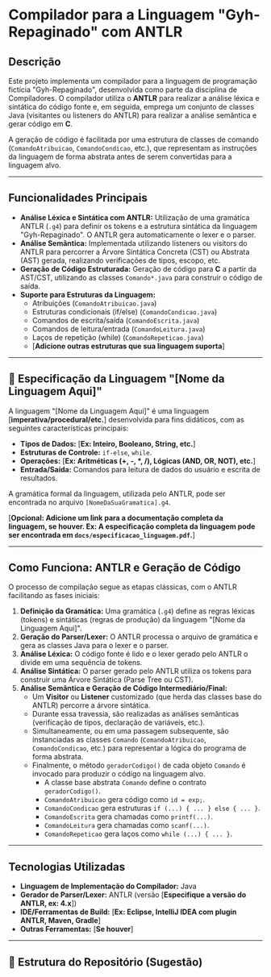 # Compilador para a Linguagem "Gyh-Repaginado" com ANTLR

## Descrição

Este projeto implementa um compilador para a linguagem de programação fictícia "Gyh-Repaginado", desenvolvida como parte da disciplina de Compiladores. O compilador utiliza o **ANTLR** para realizar a análise léxica e sintática do código fonte e, em seguida, emprega um conjunto de classes Java (visitantes ou listeners do ANTLR) para realizar a análise semântica e gerar código em **C**.

A geração de código é facilitada por uma estrutura de classes de comando (`ComandoAtribuicao`, `ComandoCondicao`, etc.), que representam as instruções da linguagem de forma abstrata antes de serem convertidas para a linguagem alvo.

---

## Funcionalidades Principais

* **Análise Léxica e Sintática com ANTLR:** Utilização de uma gramática ANTLR (`.g4`) para definir os tokens e a estrutura sintática da linguagem "Gyh-Repaginado". O ANTLR gera automaticamente o lexer e o parser.
* **Análise Semântica:** Implementada utilizando listeners ou visitors do ANTLR para percorrer a Árvore Sintática Concreta (CST) ou Abstrata (AST) gerada, realizando verificações de tipos, escopo, etc.
* **Geração de Código Estruturada:** Geração de código para **C** a partir da AST/CST, utilizando as classes `Comando*.java` para construir o código de saída.
* **Suporte para Estruturas da Linguagem:**
    * Atribuições (`ComandoAtribuicao.java`)
    * Estruturas condicionais (if/else) (`ComandoCondicao.java`)
    * Comandos de escrita/saída (`ComandoEscrita.java`)
    * Comandos de leitura/entrada (`ComandoLeitura.java`)
    * Laços de repetição (while) (`ComandoRepeticao.java`)
    * [**Adicione outras estruturas que sua linguagem suporta**]

---

## 📖 Especificação da Linguagem "[Nome da Linguagem Aqui]"

A linguagem "[Nome da Linguagem Aqui]" é uma linguagem [**imperativa/procedural/etc.**] desenvolvida para fins didáticos, com as seguintes características principais:

* **Tipos de Dados:** [**Ex: Inteiro, Booleano, String, etc.**]
* **Estruturas de Controle:** `if-else`, `while`.
* **Operações:** [**Ex: Aritméticas (+, -, \*, /), Lógicas (AND, OR, NOT), etc.**]
* **Entrada/Saída:** Comandos para leitura de dados do usuário e escrita de resultados.

A gramática formal da linguagem, utilizada pelo ANTLR, pode ser encontrada no arquivo `[NomeDaSuaGramatica].g4`.

[**Opcional: Adicione um link para a documentação completa da linguagem, se houver. Ex: A especificação completa da linguagem pode ser encontrada em `docs/especificacao_linguagem.pdf`.**]

---

## Como Funciona: ANTLR e Geração de Código

O processo de compilação segue as etapas clássicas, com o ANTLR facilitando as fases iniciais:

1.  **Definição da Gramática:** Uma gramática (`.g4`) define as regras léxicas (tokens) e sintáticas (regras de produção) da linguagem "[Nome da Linguagem Aqui]".
2.  **Geração do Parser/Lexer:** O ANTLR processa o arquivo de gramática e gera as classes Java para o lexer e o parser.
3.  **Análise Léxica:** O código fonte é lido e o lexer gerado pelo ANTLR o divide em uma sequência de tokens.
4.  **Análise Sintática:** O parser gerado pelo ANTLR utiliza os tokens para construir uma Árvore Sintática (Parse Tree ou CST).
5.  **Análise Semântica e Geração de Código Intermediário/Final:**
    * Um **Visitor** ou **Listener** customizado (que herda das classes base do ANTLR) percorre a árvore sintática.
    * Durante essa travessia, são realizadas as análises semânticas (verificação de tipos, declaração de variáveis, etc.).
    * Simultaneamente, ou em uma passagem subsequente, são instanciadas as classes `Comando` (`ComandoAtribuicao`, `ComandoCondicao`, etc.) para representar a lógica do programa de forma abstrata.
    * Finalmente, o método `geradorCodigo()` de cada objeto `Comando` é invocado para produzir o código na linguagem alvo.
        * A classe base abstrata `Comando` define o contrato `geradorCodigo()`.
        * `ComandoAtribuicao` gera código como `id = exp;`.
        * `ComandoCondicao` gera estruturas `if (...) { ... } else { ... }`.
        * `ComandoEscrita` gera chamadas como `printf(...)`.
        * `ComandoLeitura` gera chamadas como `scanf(...)`.
        * `ComandoRepeticao` gera laços como `while (...) { ... }`.

---

## Tecnologias Utilizadas

* **Linguagem de Implementação do Compilador:** Java
* **Gerador de Parser/Lexer:** ANTLR (versão [**Especifique a versão do ANTLR, ex: 4.x**])
* **IDE/Ferramentas de Build:** [**Ex: Eclipse, IntelliJ IDEA com plugin ANTLR, Maven, Gradle**]
* **Outras Ferramentas:** [**Se houver**]

---

## 📂 Estrutura do Repositório (Sugestão)
